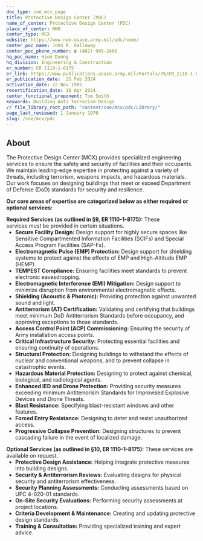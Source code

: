 ```yaml
---
doc_type: coe_mcx_page
title: Protective Design Center (PDC)
name_of_center: Protective Design Center (PDC)
place_of_center: NWO
center_type: MCX
website: https://www.nwo.usace.army.mil/pdc/home/
center_poc_name: John R. Galloway
center_poc_phone_number: ☎ (402) 995-2466
hq_poc_name: Hien Duong
hq_division: Engineering & Construction
er_number: ER 1110-1-8175
er_link: https://www.publications.usace.army.mil/Portals/76/ER_1110-1-8175.pdf
er_publication_date:  25 Feb 2024
activation_date: 22 Nov 1985
recertification_date: 16 Apr 2024
center_functional_proponent: Tom Smith
keywords: Building Anti Terrorism Design
// file_library_root_path: "content/coe/mcx/pdc/Library/"
page_last_reviewed: 1 January 1970
slug: /coe/mcx/pdc
---
```


## About

<p>The Protective Design Center (MCX) provides specialized engineering services to ensure the safety and security of facilities and their occupants. We maintain leading-edge expertise in protecting against a variety of threats, including terrorism, weapons impacts, and hazardous materials. Our work focuses on designing buildings that meet or exceed Department of Defense (DoD) standards for security and resilience.</p>

<p><b>Our core areas of expertise are categorized below as either required or optional services:</b></p>

<p style='margin-bottom:0'><b>Required Services (as outlined in §9, ER 1110-1-8175):</b>&nbsp;These services&nbsp;<i>must</i>&nbsp;be provided in certain situations.</p>
<ul style='margin-top:0' type=disc>
    <li>
        <b>Secure Facility Design:</b>&nbsp;Design support for highly secure spaces like Sensitive Compartmented Information Facilities (SCIFs) and Special Access Program Facilities (SAP-Fs).
    </li>
    <li>
        <b>Electromagnetic Pulse (EMP) Protection:</b>&nbsp;Design support for shielding systems to protect against the effects of EMP and High-Altitude EMP (HEMP).
    </li>
    <li>
        <b>TEMPEST Compliance:</b>&nbsp;Ensuring facilities meet standards to prevent electronic eavesdropping.
    </li>
    <li>
        <b>Electromagnetic Interference (EMI) Mitigation:</b>&nbsp;Design support to minimize disruption from environmental electromagnetic effects.
    </li>
    <li>
        <b>Shielding (Acoustic &amp; Photonic):</b>&nbsp;Providing protection against unwanted sound and light.
    </li>
    <li>
        <b>Antiterrorism (AT) Certification:</b>&nbsp;Validating and certifying that buildings meet minimum DoD Antiterrorism Standards before occupancy, and approving exceptions to those standards.
    </li>
    <li>
        <b>Access Control Point (ACP) Commissioning:</b>&nbsp;Ensuring the security of Army installation access points.
    </li>
    <li>
        <b>Critical Infrastructure Security:</b>&nbsp;Protecting essential facilities and ensuring continuity of operations.
    </li>
    <li>
        <b>Structural Protection:</b>&nbsp;Designing buildings to withstand the effects of nuclear and conventional weapons, and to prevent collapse in catastrophic events.
    </li>
    <li>
        <b>Hazardous Material Protection:</b>&nbsp;Designing to protect against chemical, biological, and radiological agents.
    </li>
    <li>
        <b>Enhanced IED and Drone Protection:</b>&nbsp;Providing security measures exceeding minimum Antiterrorism Standards for Improvised Explosive Devices and Drone Threats.
    </li>
    <li>
        <b>Blast Resistance:</b>&nbsp;Specifying blast-resistant windows and other features.
    </li>
    <li>
        <b>Forced Entry Resistance:</b>&nbsp;Designing to deter and resist unauthorized access.
    </li>
    <li>
        <b>Progressive Collapse Prevention:</b>&nbsp;Designing structures to prevent cascading failure in the event of localized damage.
    </li>
</ul>

<p style='margin-bottom:0'><b>Optional Services (as outlined in §10, ER 1110-1-8175):</b>&nbsp;These services are available on request.</p>
<ul style='margin-top:0' type=disc>
    <li>
    <b>Protective Design Assistance:</b>&nbsp;Helping integrate protective measures into building designs.
    </li>
    <li>
        <b>Security &amp; Antiterrorism Reviews:</b>&nbsp;Evaluating designs for physical security and antiterrorism effectiveness.</li>
    <li>
        <b>Security Planning Assessments:</b>&nbsp;Conducting assessments based on UFC 4-020-01 standards.</li>
    <li>
        <b>On-Site Security Evaluations:</b>&nbsp;Performing security assessments at project locations.
    </li>
    <li>
        <b>Criteria Development &amp; Maintenance:</b>&nbsp;Creating and updating protective design standards.
    </li>
    <li>
        <b>Training &amp; Consultation:</b>&nbsp;Providing specialized training and expert advice.
    </li>
</ul>

<p>&nbsp;</p>
